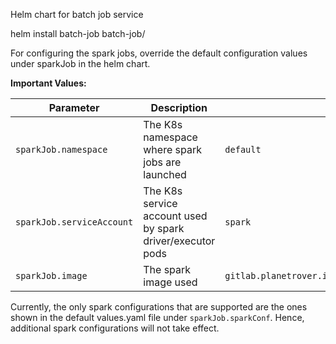 Helm chart for batch job service

helm install batch-job batch-job/

For configuring the spark jobs, override the default configuration values under sparkJob in the helm chart.

__Important Values:__

| Parameter | Description | Default |
| --- | --- | --- |
| `sparkJob.namespace` | The K8s namespace where spark jobs are launched | `default` |
| `sparkJob.serviceAccount` | The K8s service account used by spark driver/executor pods | `spark` |
| `sparkJob.image` | The spark image used | `gitlab.planetrover.io:5050/sequoiadp/spark:latest` |

Currently, the only spark configurations that are supported are the ones shown in the default values.yaml file under `sparkJob.sparkConf`. Hence, additional spark configurations will not take effect.
